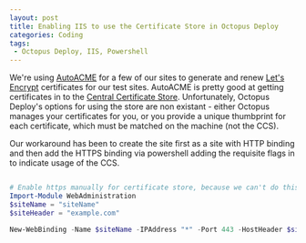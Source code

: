 ```yaml
---
layout: post
title: Enabling IIS to use the Certificate Store in Octopus Deploy
categories: Coding
tags: 
 - Octopus Deploy, IIS, Powershell
---
```


We're using [AutoACME](https://www.autoacme.net/) for a few of our sites to generate and renew [Let's Encrypt](https://letsencrypt.org/) certificates for our test sites.  AutoACME is pretty good at getting certificates in to the [Central Certificate Store](https://blogs.msdn.microsoft.com/kaushal/2012/10/11/central-certificate-store-ccs-with-iis-8-windows-server-2012/).  Unfortunately, Octopus Deploy's options for using the store are non existant - either Octopus manages your certificates for you, or you provide a unique thumbprint for each certificate, which must be matched on the machine (not the CCS).

Our workaround has been to create the site first as a site with HTTP binding and then add the HTTPS binding via powershell adding the requisite flags in to indicate usage of the CCS.

```powershell

# Enable https manually for certificate store, because we can't do this in the UI.
Import-Module WebAdministration
$siteName = "siteName"
$siteHeader = "example.com"

New-WebBinding -Name $siteName -IPAddress "*" -Port 443 -HostHeader $siteheader -Protocol "https" -SslFlags 3 

```
